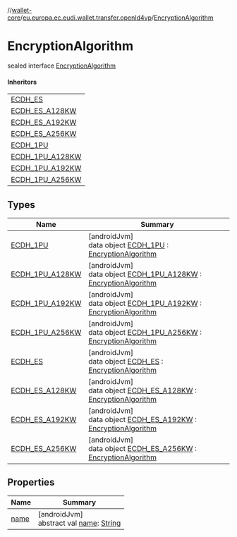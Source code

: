 //[wallet-core](../../../index.md)/[eu.europa.ec.eudi.wallet.transfer.openId4vp](../index.md)/[EncryptionAlgorithm](index.md)

# EncryptionAlgorithm

sealed interface [EncryptionAlgorithm](index.md)

#### Inheritors

| |
|---|
| [ECDH_ES](-e-c-d-h_-e-s/index.md) |
| [ECDH_ES_A128KW](-e-c-d-h_-e-s_-a128-k-w/index.md) |
| [ECDH_ES_A192KW](-e-c-d-h_-e-s_-a192-k-w/index.md) |
| [ECDH_ES_A256KW](-e-c-d-h_-e-s_-a256-k-w/index.md) |
| [ECDH_1PU](-e-c-d-h_1-p-u/index.md) |
| [ECDH_1PU_A128KW](-e-c-d-h_1-p-u_-a128-k-w/index.md) |
| [ECDH_1PU_A192KW](-e-c-d-h_1-p-u_-a192-k-w/index.md) |
| [ECDH_1PU_A256KW](-e-c-d-h_1-p-u_-a256-k-w/index.md) |

## Types

| Name | Summary |
|---|---|
| [ECDH_1PU](-e-c-d-h_1-p-u/index.md) | [androidJvm]<br>data object [ECDH_1PU](-e-c-d-h_1-p-u/index.md) : [EncryptionAlgorithm](index.md) |
| [ECDH_1PU_A128KW](-e-c-d-h_1-p-u_-a128-k-w/index.md) | [androidJvm]<br>data object [ECDH_1PU_A128KW](-e-c-d-h_1-p-u_-a128-k-w/index.md) : [EncryptionAlgorithm](index.md) |
| [ECDH_1PU_A192KW](-e-c-d-h_1-p-u_-a192-k-w/index.md) | [androidJvm]<br>data object [ECDH_1PU_A192KW](-e-c-d-h_1-p-u_-a192-k-w/index.md) : [EncryptionAlgorithm](index.md) |
| [ECDH_1PU_A256KW](-e-c-d-h_1-p-u_-a256-k-w/index.md) | [androidJvm]<br>data object [ECDH_1PU_A256KW](-e-c-d-h_1-p-u_-a256-k-w/index.md) : [EncryptionAlgorithm](index.md) |
| [ECDH_ES](-e-c-d-h_-e-s/index.md) | [androidJvm]<br>data object [ECDH_ES](-e-c-d-h_-e-s/index.md) : [EncryptionAlgorithm](index.md) |
| [ECDH_ES_A128KW](-e-c-d-h_-e-s_-a128-k-w/index.md) | [androidJvm]<br>data object [ECDH_ES_A128KW](-e-c-d-h_-e-s_-a128-k-w/index.md) : [EncryptionAlgorithm](index.md) |
| [ECDH_ES_A192KW](-e-c-d-h_-e-s_-a192-k-w/index.md) | [androidJvm]<br>data object [ECDH_ES_A192KW](-e-c-d-h_-e-s_-a192-k-w/index.md) : [EncryptionAlgorithm](index.md) |
| [ECDH_ES_A256KW](-e-c-d-h_-e-s_-a256-k-w/index.md) | [androidJvm]<br>data object [ECDH_ES_A256KW](-e-c-d-h_-e-s_-a256-k-w/index.md) : [EncryptionAlgorithm](index.md) |

## Properties

| Name | Summary |
|---|---|
| [name](name.md) | [androidJvm]<br>abstract val [name](name.md): [String](https://kotlinlang.org/api/latest/jvm/stdlib/kotlin-stdlib/kotlin/-string/index.html) |
